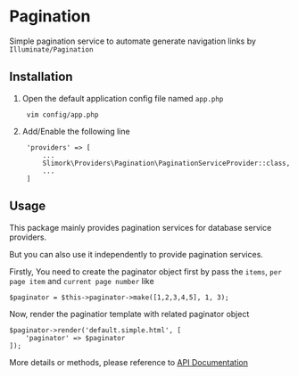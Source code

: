 # Pagination

Simple pagination service to automate generate navigation links by `Illuminate/Pagination`

## Installation

1. Open the default application config file named `app.php`

        vim config/app.php

2. Add/Enable the following line

        'providers' => [
            ...
            Slimork\Providers\Pagination\PaginationServiceProvider::class,
            ...
        ]

## Usage

This package mainly provides pagination services for database service providers.

But you can also use it independently to provide pagination services.

Firstly, You need to create the paginator object first by pass the `items`, `per page item` and `current page number` like

    $paginator = $this->paginator->make([1,2,3,4,5], 1, 3);

Now, render the paginatior template with related paginator object

    $paginator->render('default.simple.html', [
        'paginator' => $paginator
    ]);

More details or methods, please reference to [API Documentation](https://laravel.com/api/5.6/Illuminate/Pagination/Paginator.html)
